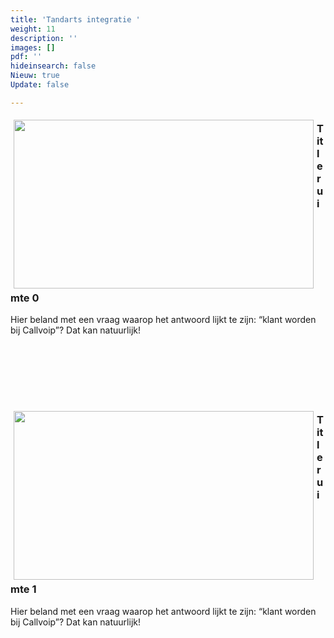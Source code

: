```yaml
---
title: 'Tandarts integratie '
weight: 11
description: ''
images: []
pdf: ''
hideinsearch: false
Nieuw: true
Update: false

---
```

<img src="https://res.cloudinary.com/callvoip/image/upload/v1617023639/Callvoip_WIj_2021-03-24_1_zld3is.png" style="float:left; padding:5px;" width="480" height="270"><h3>Title ruimte 0</h3>Hier beland met een vraag waarop het antwoord lijkt te zijn: “klant worden bij Callvoip”? Dat kan natuurlijk!<br><br><br><br><br><br><br>

<img src="https://res.cloudinary.com/callvoip/image/upload/v1617023639/Callvoip_WIj_2021-03-24_2_2_j2xf30.png" style="float:left; padding:5px;" width="480" height="270"><h3>Title ruimte 1</h3>Hier beland met een vraag waarop het antwoord lijkt te zijn: “klant worden bij Callvoip”? Dat kan natuurlijk!<br><br><br><br><br><br><br>
